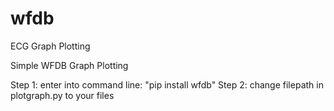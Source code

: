 # wfdb
ECG Graph Plotting

Simple WFDB Graph Plotting

Step 1: enter into command line: "pip install wfdb"
Step 2: change filepath in plotgraph.py to your files
